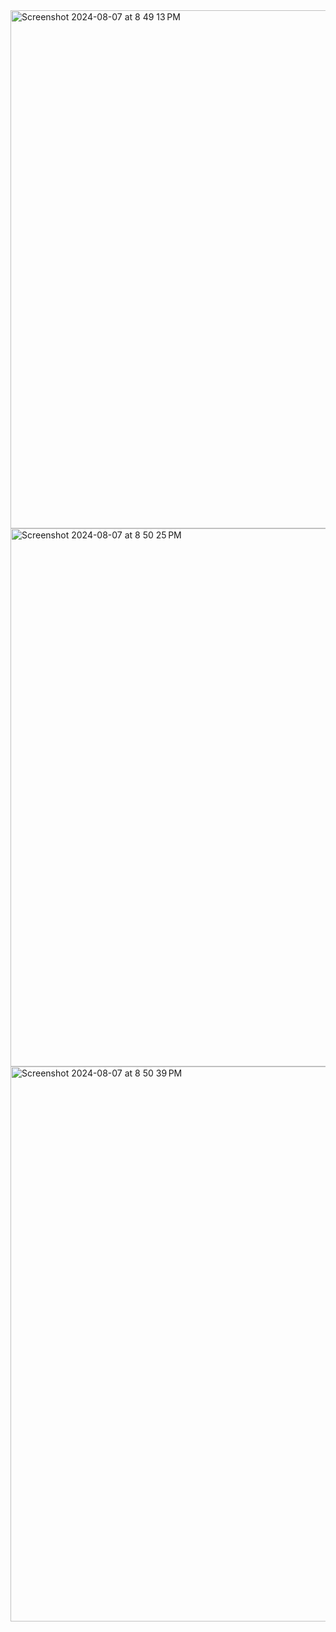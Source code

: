 <img width="829" alt="Screenshot 2024-08-07 at 8 49 13 PM" src="https://github.com/user-attachments/assets/3784d575-68b5-4e1f-aee6-16cfe00e06d9">

<img width="861" alt="Screenshot 2024-08-07 at 8 50 25 PM" src="https://github.com/user-attachments/assets/46355551-61be-4b9d-be03-b16571c8e28d">

<img width="888" alt="Screenshot 2024-08-07 at 8 50 39 PM" src="https://github.com/user-attachments/assets/17dc6516-7456-4926-910f-6d2a521e173f">
